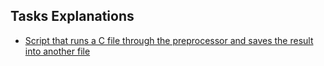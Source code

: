 ## Tasks Explanations
* [Script that runs a C file through the preprocessor and saves the result into another file](0-preprocessor)